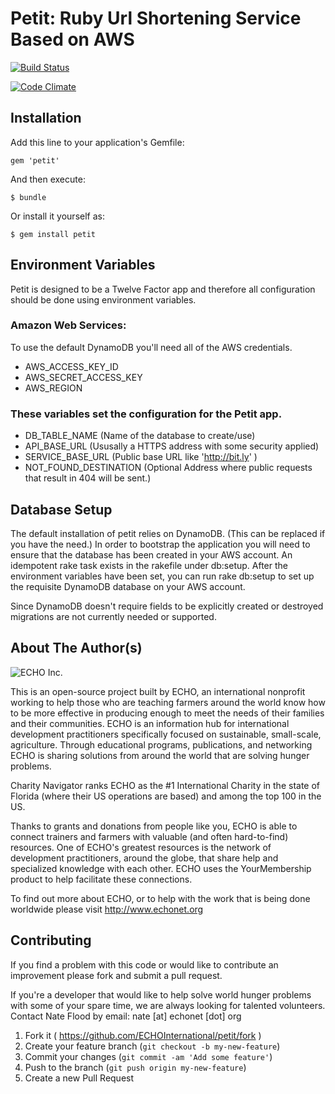Petit: Ruby Url Shortening Service Based on AWS
===========================================
[![Build Status](https://travis-ci.org/ECHOInternational/petit.svg?branch=master)](https://travis-ci.org/ECHOInternational/petit)

[![Code Climate](https://codeclimate.com/repos/56cd10e851754700680025d7/badges/f0b009aae35a441fd6bf/gpa.svg)](https://codeclimate.com/repos/56cd10e851754700680025d7/feed)

## Installation

Add this line to your application's Gemfile:

    gem 'petit'

And then execute:

    $ bundle

Or install it yourself as:

    $ gem install petit

## Environment Variables
Petit is designed to be a Twelve Factor app and therefore all configuration
should be done using environment variables.

### Amazon Web Services:

To use the default DynamoDB you'll need all of the AWS credentials.

- AWS_ACCESS_KEY_ID
- AWS_SECRET_ACCESS_KEY
- AWS_REGION

### These variables set the configuration for the Petit app.
- DB_TABLE_NAME (Name of the database to create/use)
- API_BASE_URL (Ususally a HTTPS address with some security applied)
- SERVICE_BASE_URL (Public base URL like 'http://bit.ly' )
- NOT_FOUND_DESTINATION (Optional Address where public requests that result in 404 will be sent.)

## Database Setup

The default installation of petit relies on DynamoDB. (This can be replaced if you have the need.)
In order to bootstrap the application you will need to ensure that the database has been created
in your AWS account. An idempotent rake task exists in the rakefile under db:setup. After the
environment variables have been set, you can run rake db:setup to set up the requisite DynamoDB
database on your AWS account.

Since DynamoDB doesn't require fields to be explicitly created or destroyed migrations are not currently needed or supported.

## About The Author(s)

![ECHO Inc.](http://static.squarespace.com/static/516da119e4b00686219e2473/t/51e95357e4b0db0cdaadcb4d/1407936664333/?format=1500w)

This is an open-source project built by ECHO, an international nonprofit working to help those who are teaching farmers around the world know how to be more effective in producing enough to meet the needs of their families and their communities. ECHO is an information hub for international development practitioners specifically focused on sustainable, small-scale, agriculture. Through educational programs, publications, and networking ECHO is sharing solutions from around the world that are solving hunger problems.

Charity Navigator ranks ECHO as the #1 International Charity in the state of Florida (where their US operations are based) and among the top 100 in the US.

Thanks to grants and donations from people like you, ECHO is able to connect trainers and farmers with valuable (and often hard-to-find) resources. One of ECHO's greatest resources is the network of development practitioners, around the globe, that share help and specialized knowledge with each other. ECHO uses the YourMembership product to help facilitate these connections.

To find out more about ECHO, or to help with the work that is being done worldwide please visit http://www.echonet.org

## Contributing

If you find a problem with this code or would like to contribute an improvement please fork and submit a pull request.

If you're a developer that would like to help solve world hunger problems with some of your spare time, we are always looking for talented volunteers. Contact Nate Flood by email: nate [at] echonet [dot] org

1. Fork it ( https://github.com/ECHOInternational/petit/fork )
2. Create your feature branch (`git checkout -b my-new-feature`)
3. Commit your changes (`git commit -am 'Add some feature'`)
4. Push to the branch (`git push origin my-new-feature`)
5. Create a new Pull Request
